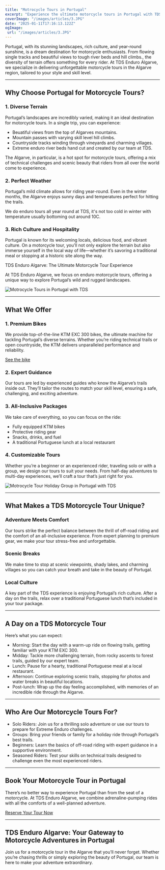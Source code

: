 ```yaml
---
title: "Motrocycle Tours in Portugal"
excerpt: "Experience the ultimate motorcycle tours in Portugal with TDS Enduro Algarve! Ride top-tier KTM bikes through stunning landscapes, from flowing single tracks and beautiful views to tough river beds and hill climbs. All-inclusive packages with expert guides, premium gear, and traditional Portuguese lunches."
coverImage: "/images/articles/3.JPG"
date: "2025-01-11T17:16:13.122Z"
ogImage:
 url: "/images/articles/3.JPG"
---
```



Portugal, with its stunning landscapes, rich culture, and year-round sunshine, is a dream destination for motorcycle enthusiasts. From flowing single tracks and beautiful views to tough river beds and hill climbs., the diversity of terrain offers something for every rider. At TDS Enduro Algarve, we specialize in delivering unforgettable motorcycle tours in the Algarve region, tailored to your style and skill level.

---

## Why Choose Portugal for Motorcycle Tours?

### 1. Diverse Terrain

Portugal’s landscapes are incredibly varied, making it an ideal destination for motorcycle tours. In a single trip, you can experience:
-	Beuatiful views from the top of Algarves mountains.
-	Mountain passes with varying skill level hill climbs.
-	Countryside tracks winding through vineyards and charming villages.
-   Extreme enduro river beds hand cut and created by our team at TDS.

The Algarve, in particular, is a hot spot for motorcycle tours, offering a mix of technical challenges and scenic beauty that riders from all over the world come to experience.

### 2. Perfect Weather

Portugal’s mild climate allows for riding year-round. Even in the winter months, the Algarve enjoys sunny days and temperatures perfect for hitting the trails.

We do enduro tours all year round at TDS, it's not too cold in winter with temperature usually bottoming out around 10C.

### 3. Rich Culture and Hospitality

Portugal is known for its welcoming locals, delicious food, and vibrant culture. On a motorcycle tour, you’ll not only explore the terrain but also immerse yourself in the local way of life—whether it’s savoring a traditional meal or stopping at a historic site along the way.

TDS Enduro Algarve: The Ultimate Motorcycle Tour Experience

At TDS Enduro Algarve, we focus on enduro motorcycle tours, offering a unique way to explore Portugal’s wild and rugged landscapes.



![Motrocycle Tours in Portugal with TDS](/images/gallery/19e8b01e-9c75-4a8e-a4c0-6e89f296838b.JPG )

---


## What We Offer

### 1. Premium Bikes

We provide top-of-the-line KTM EXC 300 bikes, the ultimate machine for tackling Portugal’s diverse terrains. Whether you’re riding technical trails or open countryside, the KTM delivers unparalleled performance and reliability.

[See the bike](/bikes)

### 2. Expert Guidance

Our tours are led by experienced guides who know the Algarve’s trails inside out. They’ll tailor the routes to match your skill level, ensuring a safe, challenging, and exciting adventure.

### 3. All-Inclusive Packages

We take care of everything, so you can focus on the ride:
-	Fully equipped KTM bikes
-	Protective riding gear
-	Snacks, drinks, and fuel
-	A traditional Portuguese lunch at a local restaurant

### 4. Customizable Tours

Whether you’re a beginner or an experienced rider, traveling solo or with a group, we design our tours to suit your needs. From half-day adventures to multi-day experiences, we’ll craft a tour that’s just right for you.



![Motrocycle Tour Holiday Group in Portugal with TDS](/images/gallery/41cb9c9a-210d-4dfb-bd42-fd1295c74bfa.JPG )

---

## What Makes a TDS Motorcycle Tour Unique?

### Adventure Meets Comfort

Our tours strike the perfect balance between the thrill of off-road riding and the comfort of an all-inclusive experience. From expert planning to premium gear, we make your tour stress-free and unforgettable.

### Scenic Breaks

We make time to stop at scenic viewpoints, shady lakes, and charming villages so you can catch your breath and take in the beauty of Portugal.

### Local Culture

A key part of the TDS experience is enjoying Portugal’s rich culture. After a day on the trails, relax over a traditional Portuguese lunch that’s included in your tour package.

---


## A Day on a TDS Motorcycle Tour

Here’s what you can expect:
-	Morning: Start the day with a warm-up ride on flowing trails, getting familiar with your KTM EXC 300.
- 	Midday: Tackle more challenging terrain, from rocky ascents to forest trails, guided by our expert team.
-	Lunch: Pause for a hearty, traditional Portuguese meal at a local restaurant.
-	Afternoon: Continue exploring scenic trails, stopping for photos and water breaks in beautiful locations.
-	Post-lunch: Wrap up the day feeling accomplished, with memories of an incredible ride through the Algarve.

---

## Who Are Our Motorcycle Tours For?
-	Solo Riders: Join us for a thrilling solo adventure or use our tours to prepare for Extreme Enduro challenges.
-	Groups: Bring your friends or family for a holiday ride through Portugal’s best trails.
-	Beginners: Learn the basics of off-road riding with expert guidance in a supportive environment.
-	Seasoned Riders: Test your skills on technical trails designed to challenge even the most experienced riders.

---


## Book Your Motorcycle Tour in Portugal

There’s no better way to experience Portugal than from the seat of a motorcycle. At TDS Enduro Algarve, we combine adrenaline-pumping rides with all the comforts of a well-planned adventure.

[Reserve Your Tour Now](/reserve)

---


## TDS Enduro Algarve: Your Gateway to Motorcycle Adventures in Portugal

Join us for a motorcycle tour in the Algarve that you’ll never forget. Whether you’re chasing thrills or simply exploring the beauty of Portugal, our team is here to make your adventure extraordinary.